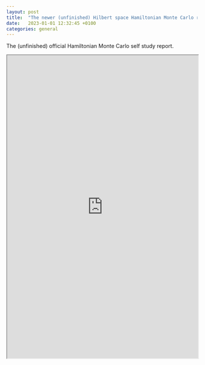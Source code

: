 ```yaml
---
layout: post
title:  "The newer (unfinished) Hilbert space Hamiltonian Monte Carlo report- [self study]"
date:   2023-01-01 12:32:45 +0100
categories: general
---
```

The (unfinished) official Hamiltonian Monte Carlo self study report.


<iframe src="https://drive.google.com/file/d/1_6I-TAo3yEwu2JK_UrNS8Xn7TNoYC6aV/preview" width="100%" height="800" scrollbar=0 view=Fit></iframe>
